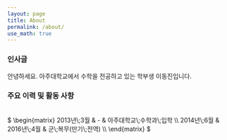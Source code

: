 ```yaml
---
layout: page
title: About
permalink: /about/
use_math: true
---
```

### 인사글
안녕하세요. 아주대학교에서 수학을 전공하고 있는 학부생 이동진입니다. <br/>

### 주요 이력 및 활동 사항
<br/>
$
\begin{matrix}
2013년\;3월 & - & 아주대학교\;수학과\;입학 \\
2014년\;6월 & 2016년\;4월 & 군\;복무(만기\;전역) \\ 
\end{matrix}
$

